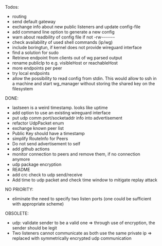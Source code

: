 Todos:
* routing
* send default gateway
* exchange info about new public listeners and update config-file
* add command line option to generate a new config 
* warn about readbility of config file if not -rw-------
* check availability of used shell commands (ip/wg)
* include boringtun, if kernel does not provide wireguard interface
* find a solution for sudo
* Retrieve endpoint from clients out of wg parsed output
* rename publicIp to e.g. visibleHost or reachableHost
* more endpoints per peer
* try local endpoints
* allow the possibility to read config from stdin.
  This would allow to ssh in a machine and start wg_manager without storing the shared key on the filesystem

DONE:
* lastseen is a weird timestamp. looks like uptime
* add option to use an existing wireguard interface
* put udp comm port/socketaddr info into advertisement
* refactor UdpPacket enum
* exchange known peer list
* Public Key should have a timestamp
* simplify RouteInfo for Peers
* Do not send advertisement to self
* add github actions
* monitor connection to peers and remove them, if no connection anymore
* udp package encryption
* README
* add crc check to udp send/receive
* Add time to udp packet and check time window to mitigate replay attack

NO PRIORITY:
* eliminate the need to specify two listen ports (one could be sufficient with appropriate scheme)

OBSOLETE:
* udp: validate sender to be a valid one
  => through use of encryption, the sender should be legit
* Two listeners cannot communicate as both use the same private ip
  => replaced with symmetrically encrypted udp communication
